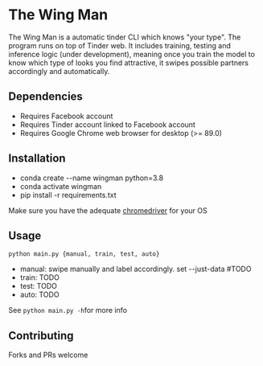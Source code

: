 # The Wing Man

The Wing Man is a automatic tinder CLI which knows "your type". The program runs on top of Tinder web.
It includes training, testing and inference logic (under development), meaning once you train the model to know which type of looks you find attractive, it swipes possible partners accordingly and automatically.

## Dependencies

* Requires Facebook account
* Requires Tinder account linked to Facebook account
* Requires Google Chrome web browser for desktop (>= 89.0)

## Installation

* conda create --name wingman python=3.8
* conda activate wingman
* pip install -r requirements.txt 

Make sure you have the adequate [chromedriver](https://chromedriver.chromium.org/) for your OS

## Usage

``python main.py {manual, train, test, auto}``

- manual: swipe manually and label accordingly. set --just-data #TODO
- train: TODO
- test: TODO
- auto: TODO

See ``python main.py -h``for more info

## Contributing

Forks and PRs welcome
